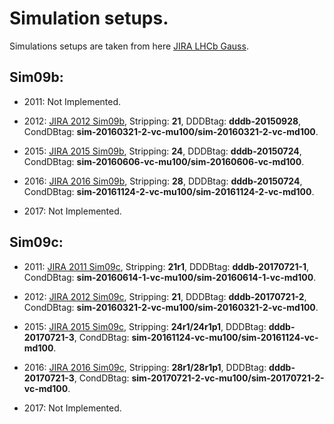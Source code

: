 # Simulation setups.

Simulations setups are taken from here [JIRA LHCb Gauss](https://its.cern.ch/jira/browse/LHCBGAUSS-602).

## Sim09b:

* 2011: Not Implemented.

* 2012: [JIRA 2012 Sim09b](https://its.cern.ch/jira/browse/LHCBGAUSS-957), Stripping: **21**, DDDBtag: **dddb-20150928**, CondDBtag: **sim-20160321-2-vc-mu100/sim-20160321-2-vc-md100**.

* 2015: [JIRA 2015 Sim09b](https://its.cern.ch/jira/browse/LHCBGAUSS-964), Stripping: **24**, DDDBtag: **dddb-20150724**, CondDBtag: **sim-20160606-vc-mu100/sim-20160606-vc-md100**.

* 2016: [JIRA 2016 Sim09b](https://its.cern.ch/jira/browse/LHCBGAUSS-968), Stripping: **28**, DDDBtag: **dddb-20150724**, CondDBtag: **sim-20161124-2-vc-mu100/sim-20161124-2-vc-md100**.

* 2017: Not Implemented.

## Sim09c:

* 2011: [JIRA 2011 Sim09c](https://its.cern.ch/jira/browse/LHCBGAUSS-1186), Stripping: **21r1**, DDDBtag: **dddb-20170721-1**, CondDBtag: **sim-20160614-1-vc-mu100/sim-20160614-1-vc-md100**.

* 2012: [JIRA 2012 Sim09c](https://its.cern.ch/jira/browse/LHCBGAUSS-1185), Stripping: **21**, DDDBtag: **dddb-20170721-2**, CondDBtag: **sim-20160321-2-vc-mu100/sim-20160321-2-vc-md100**.
	
* 2015: [JIRA 2015 Sim09c](https://its.cern.ch/jira/browse/LHCBGAUSS-1184), Stripping: **24r1/24r1p1**, DDDBtag: **dddb-20170721-3**, CondDBtag: **sim-20161124-vc-mu100/sim-20161124-vc-md100**.

* 2016: [JIRA 2016 Sim09c](https://its.cern.ch/jira/browse/LHCBGAUSS-1183), Stripping: **28r1/28r1p1**, DDDBtag: **dddb-20170721-3**, CondDBtag: **sim-20170721-2-vc-mu100/sim-20170721-2-vc-md100**.

* 2017: Not Implemented.
